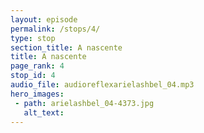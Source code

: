 ```yaml
---
layout: episode
permalink: /stops/4/
type: stop
section_title: A nascente
title: A nascente
page_rank: 4
stop_id: 4
audio_file: audioreflexarielashbel_04.mp3
hero_images:
 - path: arielashbel_04-4373.jpg
   alt_text: 
---
```

